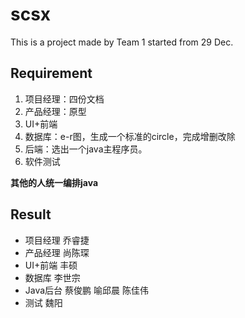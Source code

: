 # scsx

This is a project made by Team 1 started from 29 Dec.

## Requirement
1. 项目经理：四份文档
2. 产品经理：原型
3. UI+前端
4. 数据库：e-r图，生成一个标准的circle，完成增删改除
5. 后端：选出一个java主程序员。
6. 软件测试

**其他的人统一编排java**

## Result
-  项目经理 乔睿捷
-  产品经理 尚陈琛
-  UI+前端 丰硕
-  数据库 李世宗
-  Java后台 蔡俊鹏 喻邱晨 陈佳伟
-  测试 魏阳
